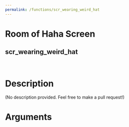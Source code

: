 ```yaml
---
permalink: /functions/scr_wearing_weird_hat
---
```

# Room of Haha Screen  
## scr_wearing_weird_hat  
&nbsp;  
# Description  
(No description provided. Feel free to make a pull request!) 
&nbsp;  
# Arguments


